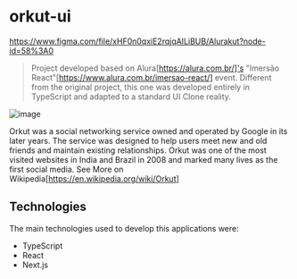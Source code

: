 # orkut-ui

https://www.figma.com/file/xHF0n0qxiE2rqjqAILiBUB/Alurakut?node-id=58%3A0

> Project developed based on Alura[https://alura.com.br/]'s "Imersão React"[https://www.alura.com.br/imersao-react/] event. Different from the original project, this one was developed entirely in TypeScript and adapted to a standard UI Clone reality.

![image](http://s.glbimg.com/po/tt/f/original/2012/03/06/criar_orkut31.jpg)

Orkut was a social networking service owned and operated by Google in its later years. The service was designed to help users meet new and old friends and maintain existing relationships. Orkut was one of the most visited websites in India and Brazil in 2008 and marked many lives as the first social media. See More on Wikipedia[https://en.wikipedia.org/wiki/Orkut]

## Technologies 

The main technologies used to develop this applications were:

* TypeScript
* React
* Next.js 

